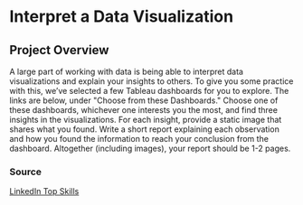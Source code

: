 # Interpret a Data Visualization
## Project Overview
A large part of working with data is being able to interpret data visualizations and explain your insights to others. To give you some practice with this, we’ve selected a few Tableau dashboards for you to explore. The links are below, under "Choose from these Dashboards." Choose one of these dashboards, whichever one interests you the most, and find three insights in the visualizations. For each insight, provide a static image that shares what you found. Write a short report explaining each observation and how you found the information to reach your conclusion from the dashboard. Altogether (including images), your report should be 1-2 pages.

### Source 
[LinkedIn Top Skills](https://classroom.udacity.com/nanodegrees/nd098-connect/parts/46bfddeb-c6e2-4250-9ecf-137eaea56ce9/modules/13253551-d0f4-48df-822a-97de2763e23c/lessons/843e9dcb-0d5f-4aec-872d-972fb936d4c4/concepts/7f2f3f82-593e-4a28-8633-276934e73f7f#:~:text=Malaria%20in%20Africa-,LinkedIn%20Top%20Skills,-If%20you%20choose) 
